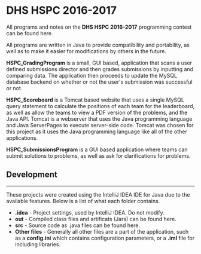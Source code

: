 # DHS HSPC 2016-2017
All programs and notes on the **DHS HSPC 2016-2017** programming contest can be found here.

All programs are written in Java to provide compatibility and portability, as well as to make it easier for modifications by others in the future.

**HSPC_GradingProgram** is a small, GUI based, application that scans a user defined submissions director and then grades submissions by inputting and comparing data.
The application then proceeds to update the MySQL database backend on whether or not the user's submission was successful or not.

**HSPC_Scoreboard** is a Tomcat based website that uses a single MySQL query statement to calculate the positions of each team for the leaderboard, as well as allow the teams to view a PDF version of the problems, and the Java API.
Tomcat is a webserver that uses the Java programming language and Java ServerPages to execute server-side code.  Tomcat was chosen for this project as it uses the Java programming language like all of the other applications.

**HSPC_SubmissionsProgram** is a GUI based application where teams can submit solutions to problems, as well as ask for clarifications for problems.

## Development
------
These projects were created using the IntelliJ IDEA IDE for Java due to the available features.
Below is a list of what each folder contains.
* **.idea** - Project settings, used by IntelliJ IDEA. Do not modify.
* **out** - Compiled class files and artificats (Jars) can be found here.
* **src** - Source code as .java files can be found here.
* **Other files** - Generally all other files are a part of the application, such as a **config.ini** which contains configuration parameters, or a **.iml** file for including libraries.